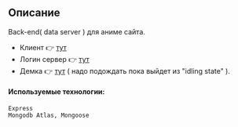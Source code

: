 
## Описание
Back-end( data server ) для аниме сайта.

- Клиент 👉 [тут](https://github.com/DavidSulava/Demo_Anime_React_Front_End)
- Логин сервер 👉 [тут](https://github.com/DavidSulava/LoginServer)
- Демка 👉 [тут](https://anime-server12.herokuapp.com/media) ( надо подождать пока выйдет из "idling state" ).

#### Используемые технологии:
```
Express
Mongodb Atlas, Mongoose
```

